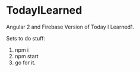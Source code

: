 # TodayILearned
Angular 2 and Firebase Version of Today I Learned1.

Sets to do stuff: 
  1. npm i
  2. npm start
  3. go for it.

